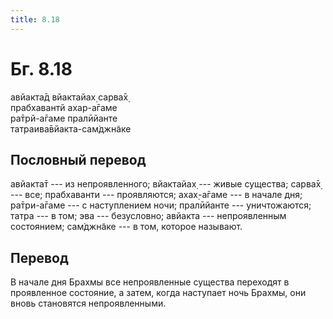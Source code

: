 ```yaml
---
title: 8.18
---
```


# Бг. 8.18
авйакта̄д вйактайах̣ сарва̄х̣<br/>
прабхавантй ахар-а̄гаме<br/>
ра̄трй-а̄гаме пралӣйанте<br/>
татраива̄вйакта-сам̇джн̃аке
## Пословный перевод

авйакта̄т --- из непроявленного; вйактайах̣ --- живые существа; сарва̄х̣ ---
все; прабхаванти --- проявляются; ахах̣-а̄гаме --- в начале дня;
ра̄три-а̄гаме --- с наступлением ночи; пралӣйанте --- уничтожаются; татра
--- в том; эва --- безусловно; авйакта --- непроявленным состоянием;
сам̇джн̃аке --- в том, которое называют.

## Перевод

В начале дня Брахмы все непроявленные существа переходят в проявленное
состояние, а затем, когда наступает ночь Брахмы, они вновь становятся
непроявленными.
